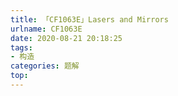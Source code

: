 ```yaml
---
title: 「CF1063E」Lasers and Mirrors
urlname: CF1063E
date: 2020-08-21 20:18:25
tags:
- 构造
categories: 题解
top:
---
```

